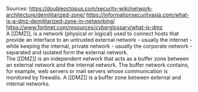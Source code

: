 Sources:
https://doubleoctopus.com/security-wiki/network-architecture/demilitarized-zone/
https://informationsecurityasia.com/what-is-a-dmz-demilitarized-zone-in-networking/
https://www.fortinet.com/resources/cyberglossary/what-is-dmz
\
A [[DMZ]], is a network (physical or logical) used to connect hosts that provide an interface to an untrusted external network - usually the internet - while keeping the internal, private network - usually the corporate network - separated and isolated form the external network.
\
The [[DMZ]] is an independent network that acts as a buffer zone between an external network and the internal network. The buffer network contains, for example, web servers or mail servers whose communication is monitored by firewalls. A [[DMZ]] is a buffer zone between external and internal networks.
